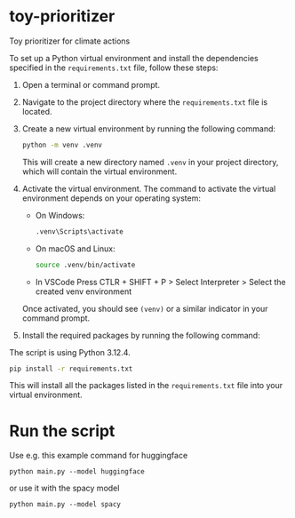 # toy-prioritizer

Toy prioritizer for climate actions

To set up a Python virtual environment and install the dependencies specified in the `requirements.txt` file, follow these steps:

1. Open a terminal or command prompt.

2. Navigate to the project directory where the `requirements.txt` file is located.

3. Create a new virtual environment by running the following command:

   ```bash
   python -m venv .venv
   ```

   This will create a new directory named `.venv` in your project directory, which will contain the virtual environment.

4. Activate the virtual environment. The command to activate the virtual environment depends on your operating system:

   - On Windows:

     ```bash
     .venv\Scripts\activate
     ```

   - On macOS and Linux:

     ```bash
     source .venv/bin/activate
     ```

   - In VSCode
     Press CTLR + SHIFT + P > Select Interpreter > Select the created venv environment

   Once activated, you should see `(venv)` or a similar indicator in your command prompt.

5. Install the required packages by running the following command:

The script is using Python 3.12.4.

```bash
pip install -r requirements.txt
```

This will install all the packages listed in the `requirements.txt` file into your virtual environment.

# Run the script

Use e.g. this example command for huggingface

```
python main.py --model huggingface
```

or use it with the spacy model

```
python main.py --model spacy
```
